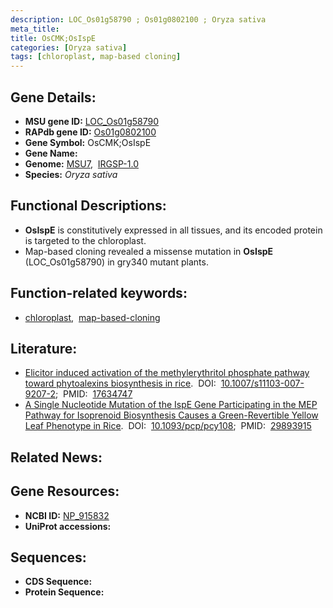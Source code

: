 ```yaml
---
description: LOC_Os01g58790 ; Os01g0802100 ; Oryza sativa
meta_title:
title: OsCMK;OsIspE
categories: [Oryza sativa]
tags: [chloroplast, map-based cloning]
---
```


## Gene Details:
- **MSU gene ID:** [LOC_Os01g58790](http://rice.uga.edu/cgi-bin/ORF_infopage.cgi?orf=LOC_Os01g58790)  
- **RAPdb gene ID:** [Os01g0802100](https://rapdb.dna.affrc.go.jp/locus/?name=Os01g0802100)  
- **Gene Symbol:** OsCMK;OsIspE
- **Gene Name:**
- **Genome:**  [MSU7](http://rice.uga.edu/),&nbsp;&nbsp;[IRGSP-1.0](https://rapdb.dna.affrc.go.jp/download/irgsp1.html)
- **Species:** *Oryza sativa*

## Functional Descriptions:
   - **OsIspE** is constitutively expressed in all tissues, and its encoded protein is targeted to the chloroplast.
   - Map-based cloning revealed a missense mutation in **OsIspE** (LOC_Os01g58790) in gry340 mutant plants.

## Function-related keywords:
   - [chloroplast](/tags/chloroplast/),&nbsp;&nbsp;[map-based-cloning](/tags/map-based-cloning/)

## Literature:
   - [Elicitor induced activation of the methylerythritol phosphate pathway toward phytoalexins biosynthesis in rice](https://www.doi.org/10.1007/s11103-007-9207-2).&nbsp;&nbsp;DOI:&nbsp;&nbsp;[10.1007/s11103-007-9207-2](https://www.doi.org/10.1007/s11103-007-9207-2);&nbsp;&nbsp;PMID:&nbsp;&nbsp;[17634747](https://pubmed.ncbi.nlm.nih.gov/17634747/)
   - [A Single Nucleotide Mutation of the IspE Gene Participating in the MEP Pathway for Isoprenoid Biosynthesis Causes a Green-Revertible Yellow Leaf Phenotype in Rice](https://www.doi.org/10.1093/pcp/pcy108).&nbsp;&nbsp;DOI:&nbsp;&nbsp;[10.1093/pcp/pcy108](https://www.doi.org/10.1093/pcp/pcy108);&nbsp;&nbsp;PMID:&nbsp;&nbsp;[29893915](https://pubmed.ncbi.nlm.nih.gov/29893915/)

## Related News:

## Gene Resources:
- **NCBI ID:**  [NP_915832](http://www.ncbi.nlm.nih.gov/nuccore/NP_915832)
- **UniProt accessions:** [](https://www.uniprot.org/uniprotkb//entry)

## Sequences:
- **CDS Sequence:**
- **Protein Sequence:**
